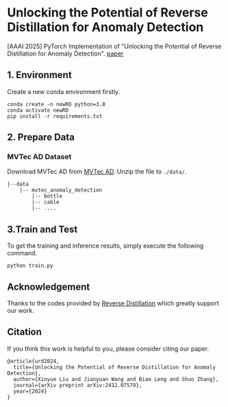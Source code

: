 # Unlocking the Potential of Reverse Distillation for Anomaly Detection

[AAAI 2025] PyTorch Implementation of "Unlocking the Potential of Reverse Distillation for Anomaly Detection".
[paper](https://arxiv.org/abs/2412.07579)

## 1. Environment
Create a new conda environment firstly.
```
conda create -n newRD python=3.8
conda activate newRD
pip install -r requirements.txt
```

## 2. Prepare Data
###  MVTec AD Dataset
Download MVTec AD from [MVTec AD](https://www.mvtec.com/company/research/datasets/mvtec-ad/). 
Unzip the file to `./data/`.
```
|--data
    |-- mvtec_anomaly_detection
        |-- bottle
        |-- cable
        |-- ....
```


## 3.Train and Test
To get the training and inference results, simply execute the following command.
```
python train.py
```
    
 ## Acknowledgement
Thanks to the codes provided by [Reverse Distillation](https://github.com/hq-deng/RD4AD) which greatly support our work.

## Citation
If you think this work is helpful to you, please consider citing our paper.
```
@article{urd2024,
  title={Unlocking the Potential of Reverse Distillation for Anomaly Detection},
  author={Xinyue Liu and Jianyuan Wang and Biao Leng and Shuo Zhang},
  journal={arXiv preprint arXiv:2412.07579},
  year={2024}
}
```
